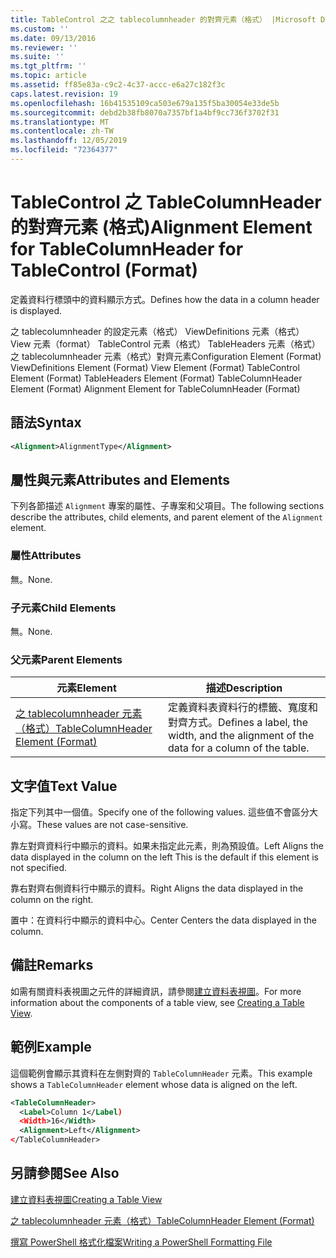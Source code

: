 ```yaml
---
title: TableControl 之之 tablecolumnheader 的對齊元素（格式） |Microsoft Docs
ms.custom: ''
ms.date: 09/13/2016
ms.reviewer: ''
ms.suite: ''
ms.tgt_pltfrm: ''
ms.topic: article
ms.assetid: ff85e83a-c9c2-4c37-accc-e6a27c182f3c
caps.latest.revision: 19
ms.openlocfilehash: 16b41535109ca503e679a135f5ba30054e33de5b
ms.sourcegitcommit: debd2b38fb8070a7357bf1a4bf9cc736f3702f31
ms.translationtype: MT
ms.contentlocale: zh-TW
ms.lasthandoff: 12/05/2019
ms.locfileid: "72364377"
---
```

# <a name="alignment-element-for-tablecolumnheader-for-tablecontrol-format"></a><span data-ttu-id="0e738-102">TableControl 之 TableColumnHeader 的對齊元素 (格式)</span><span class="sxs-lookup"><span data-stu-id="0e738-102">Alignment Element for TableColumnHeader for TableControl (Format)</span></span>

<span data-ttu-id="0e738-103">定義資料行標頭中的資料顯示方式。</span><span class="sxs-lookup"><span data-stu-id="0e738-103">Defines how the data in a column header is displayed.</span></span>

<span data-ttu-id="0e738-104">之 tablecolumnheader 的設定元素（格式） ViewDefinitions 元素（格式） View 元素（format） TableControl 元素（格式） TableHeaders 元素（格式）之 tablecolumnheader 元素（格式）對齊元素</span><span class="sxs-lookup"><span data-stu-id="0e738-104">Configuration Element (Format) ViewDefinitions Element (Format) View Element (Format) TableControl Element (Format) TableHeaders Element (Format) TableColumnHeader Element (Format) Alignment Element for TableColumnHeader (Format)</span></span>

## <a name="syntax"></a><span data-ttu-id="0e738-105">語法</span><span class="sxs-lookup"><span data-stu-id="0e738-105">Syntax</span></span>

```xml
<Alignment>AlignmentType</Alignment>
```

## <a name="attributes-and-elements"></a><span data-ttu-id="0e738-106">屬性與元素</span><span class="sxs-lookup"><span data-stu-id="0e738-106">Attributes and Elements</span></span>

<span data-ttu-id="0e738-107">下列各節描述 `Alignment` 專案的屬性、子專案和父項目。</span><span class="sxs-lookup"><span data-stu-id="0e738-107">The following sections describe the attributes, child elements, and parent element of the `Alignment` element.</span></span>

### <a name="attributes"></a><span data-ttu-id="0e738-108">屬性</span><span class="sxs-lookup"><span data-stu-id="0e738-108">Attributes</span></span>

<span data-ttu-id="0e738-109">無。</span><span class="sxs-lookup"><span data-stu-id="0e738-109">None.</span></span>

### <a name="child-elements"></a><span data-ttu-id="0e738-110">子元素</span><span class="sxs-lookup"><span data-stu-id="0e738-110">Child Elements</span></span>

<span data-ttu-id="0e738-111">無。</span><span class="sxs-lookup"><span data-stu-id="0e738-111">None.</span></span>

### <a name="parent-elements"></a><span data-ttu-id="0e738-112">父元素</span><span class="sxs-lookup"><span data-stu-id="0e738-112">Parent Elements</span></span>

|<span data-ttu-id="0e738-113">元素</span><span class="sxs-lookup"><span data-stu-id="0e738-113">Element</span></span>|<span data-ttu-id="0e738-114">描述</span><span class="sxs-lookup"><span data-stu-id="0e738-114">Description</span></span>|
|-------------|-----------------|
|[<span data-ttu-id="0e738-115">之 tablecolumnheader 元素（格式）</span><span class="sxs-lookup"><span data-stu-id="0e738-115">TableColumnHeader Element (Format)</span></span>](./tablecolumnheader-element-format.md)|<span data-ttu-id="0e738-116">定義資料表資料行的標籤、寬度和對齊方式。</span><span class="sxs-lookup"><span data-stu-id="0e738-116">Defines a label, the width, and the alignment of the data for a column of the table.</span></span>|

## <a name="text-value"></a><span data-ttu-id="0e738-117">文字值</span><span class="sxs-lookup"><span data-stu-id="0e738-117">Text Value</span></span>

<span data-ttu-id="0e738-118">指定下列其中一個值。</span><span class="sxs-lookup"><span data-stu-id="0e738-118">Specify one of the following values.</span></span> <span data-ttu-id="0e738-119">這些值不會區分大小寫。</span><span class="sxs-lookup"><span data-stu-id="0e738-119">These values are not case-sensitive.</span></span>

<span data-ttu-id="0e738-120">靠左對齊資料行中顯示的資料。如果未指定此元素，則為預設值。</span><span class="sxs-lookup"><span data-stu-id="0e738-120">Left Aligns the data displayed in the column on the left This is the default if this element is not specified.</span></span>

<span data-ttu-id="0e738-121">靠右對齊右側資料行中顯示的資料。</span><span class="sxs-lookup"><span data-stu-id="0e738-121">Right Aligns the data displayed in the column on the right.</span></span>

<span data-ttu-id="0e738-122">置中：在資料行中顯示的資料中心。</span><span class="sxs-lookup"><span data-stu-id="0e738-122">Center Centers the data displayed in the column.</span></span>

## <a name="remarks"></a><span data-ttu-id="0e738-123">備註</span><span class="sxs-lookup"><span data-stu-id="0e738-123">Remarks</span></span>

<span data-ttu-id="0e738-124">如需有關資料表視圖之元件的詳細資訊，請參閱[建立資料表視圖](./creating-a-table-view.md)。</span><span class="sxs-lookup"><span data-stu-id="0e738-124">For more information about the components of a table view, see [Creating a Table View](./creating-a-table-view.md).</span></span>

## <a name="example"></a><span data-ttu-id="0e738-125">範例</span><span class="sxs-lookup"><span data-stu-id="0e738-125">Example</span></span>

<span data-ttu-id="0e738-126">這個範例會顯示其資料在左側對齊的 `TableColumnHeader` 元素。</span><span class="sxs-lookup"><span data-stu-id="0e738-126">This example shows a `TableColumnHeader` element whose data is aligned on the left.</span></span>

```xml
<TableColumnHeader>
  <Label>Column 1</Label)
  <Width>16</Width>
  <Alignment>Left</Alignment>
</TableColumnHeader>
```

## <a name="see-also"></a><span data-ttu-id="0e738-127">另請參閱</span><span class="sxs-lookup"><span data-stu-id="0e738-127">See Also</span></span>

[<span data-ttu-id="0e738-128">建立資料表視圖</span><span class="sxs-lookup"><span data-stu-id="0e738-128">Creating a Table View</span></span>](./creating-a-table-view.md)

[<span data-ttu-id="0e738-129">之 tablecolumnheader 元素（格式）</span><span class="sxs-lookup"><span data-stu-id="0e738-129">TableColumnHeader Element (Format)</span></span>](./tablecolumnheader-element-format.md)

[<span data-ttu-id="0e738-130">撰寫 PowerShell 格式化檔案</span><span class="sxs-lookup"><span data-stu-id="0e738-130">Writing a PowerShell Formatting File</span></span>](./writing-a-powershell-formatting-file.md)
